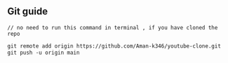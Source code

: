 ## Git guide

`// no need to run this command in terminal , if you have cloned the repo`
```md
git remote add origin https://github.com/Aman-k346/youtube-clone.git
git push -u origin main
```